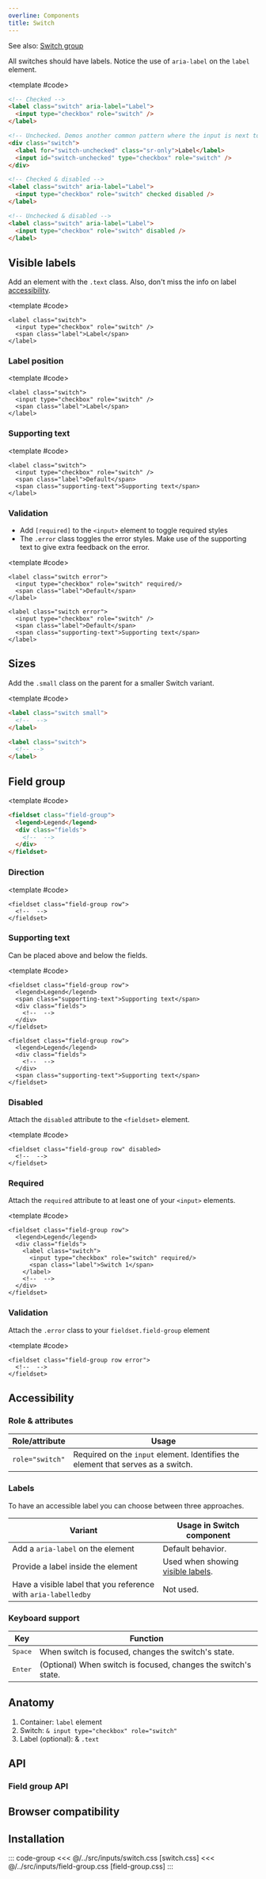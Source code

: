 ```yaml
---
overline: Components
title: Switch
---
```


<script setup>
import Example from "../../.vitepress/theme/app/components/Example.vue";
import Baseline from "../../.vitepress/theme/app/components/Baseline.vue";
import Alert from "../../.vitepress/theme/app/components/Alert.vue";

</script>

<!--
Keep a look out for the new HTML switch control.
It's not mature yet to even try to implement here,
but will be in time.
https://webkit.org/blog/15054/an-html-switch-control/
 -->

See also: [Switch group](#field-group)

All switches should have labels. Notice the use of `aria-label` on the `label` element.

<Example row>
<template #example>
<label class="switch" aria-label="Label">
  <input type="checkbox" role="switch" checked />
</label>

<div class="switch">
  <label for="switch-unchecked" class="sr-only">Label</label>
  <input id="switch-unchecked" type="checkbox" role="switch" />
</div>

<label class="switch" aria-label="Label">
  <input type="checkbox" role="switch" checked disabled />
</label>

<label class="switch" aria-label="Label">
  <input type="checkbox" role="switch" disabled />
</label>
</template>

<template #code>

<!-- prettier-ignore -->
```html
<!-- Checked -->
<label class="switch" aria-label="Label">
  <input type="checkbox" role="switch" />
</label>

<!-- Unchecked. Demos another common pattern where the input is next to the label with the use of the .sr-only class -->
<div class="switch">
  <label for="switch-unchecked" class="sr-only">Label</label>
  <input id="switch-unchecked" type="checkbox" role="switch" />
</div>

<!-- Checked & disabled -->
<label class="switch" aria-label="Label">
  <input type="checkbox" role="switch" checked disabled />
</label>

<!-- Unchecked & disabled -->
<label class="switch" aria-label="Label">
  <input type="checkbox" role="switch" disabled />
</label>
```

</template>
</Example>

<!--@include: ../../sr-only.md -->

## Visible labels

Add an element with the `.text` class. Also, don't miss the info on label [accessibility](#accessibility).

<Example centered column>
<template #example>
<label class="switch">
	<input type="checkbox" role="switch" />
	<span class="label">Label</span>
</label>

<label class="switch">
	<input type="checkbox" role="switch" disabled/>
	<span class="label">Disabled</span>
</label>

<label class="switch">
	<input type="checkbox" role="switch"/>
	<span class="label">Long text bacon ipsum dolor amet prosciutto tenderloin biltong leberkas ribeye short ribs shankle tri-tip doner buffalo chislic meatloaf meatball.</span>
</label>

</template>

<template #code>

```html{3}
<label class="switch">
  <input type="checkbox" role="switch" />
  <span class="label">Label</span>
</label>
```

</template>
</Example>

### Label position

<Example row gapL>
<template #example>
<label class="switch">
	<input type="checkbox" role="switch" />
	<span class="label">Default</span>
</label>

<label class="switch stack">
	<input type="checkbox" role="switch" />
	<span class="label">Stack</span>
</label>

</template>

<template #code>

```html{3}
<label class="switch">
  <input type="checkbox" role="switch" />
  <span class="label">Label</span>
</label>
```

</template>
</Example>

### Supporting text

<Example row gapL>
<template #example>
<label class="switch">
	<input type="checkbox" role="switch" />
	<span class="label">Default</span>
    <span class="supporting-text">Supporting text</span>
</label>

<label class="switch stack">
	<input type="checkbox" role="switch" />
	<span class="label">Stack</span>
  <span class="supporting-text">Supporting text</span>
</label>

</template>

<template #code>

```html{4}
<label class="switch">
  <input type="checkbox" role="switch" />
  <span class="label">Default</span>
  <span class="supporting-text">Supporting text</span>
</label>

```

</template>
</Example>

### Validation

- Add `[required]` to the `<input>` element to toggle required styles
- The `.error` class toggles the error styles. Make use of the supporting text to give extra feedback on the error.

<Example column gapL>
<template #example>
<div class="example-row gap-l">
<label class="switch">
	<input type="checkbox" role="switch" required/>
	<span class="label">Default</span>
</label>
<label class="switch stack">
	<input type="checkbox" role="switch" required/>
	<span class="label">Stack</span>
</label>
</div>

<div class="example-row gap-l">
<label class="switch error">
	<input type="checkbox" role="switch" />
	<span class="label">Default</span>
    <span class="supporting-text">Supporting text</span>
</label>

<label class="switch stack error">
	<input type="checkbox" role="switch" />
	<span class="label">Stack</span>
  <span class="supporting-text">Supporting text</span>
</label>

</div>
</template>

<template #code>

```html{2,6}
<label class="switch error">
  <input type="checkbox" role="switch" required/>
  <span class="label">Default</span>
</label>

<label class="switch error">
  <input type="checkbox" role="switch" />
  <span class="label">Default</span>
  <span class="supporting-text">Supporting text</span>
</label>

```

</template>
</Example>

## Sizes

Add the `.small` class on the parent for a smaller Switch variant.

<Example row>
<template #example>
<label class="switch small">
	<input type="checkbox" role="switch" />
	<span class="label">Small</span>
</label>

<label class="switch">
	<input type="checkbox" role="switch" />
	<span class="label">Default</span>
</label>
</template>

<template #code>

```html
<label class="switch small">
  <!--  -->
</label>

<label class="switch">
  <!-- -->
</label>
```

</template>
</Example>

## Field group

<Example centered column>
<template #example>
<fieldset class="field-group">
<legend>Legend</legend>
<div class="fields">
<label class="switch">
	<input type="checkbox" role="switch" />
	<span class="label">Switch 1</span>
</label>

<label class="switch">
	<input type="checkbox" role="switch" />
	<span class="label">Switch 2</span>
</label>

<label class="switch">
	<input type="checkbox" role="switch" />
	<span class="label">Switch 3</span>
</label>
</div>
</fieldset>
</template>

<template #code>

```html
<fieldset class="field-group">
  <legend>Legend</legend>
  <div class="fields">
    <!--  -->
  </div>
</fieldset>
```

</template>
</Example>

### Direction

<Example row>
<template #example>
<fieldset class="field-group row">
<legend>Legend</legend>
<div class="fields">
<label class="switch">
	<input type="checkbox" role="switch" />
	<span class="label">Switch 1</span>
</label>

<label class="switch">
	<input type="checkbox" role="switch" />
	<span class="label">Switch 2</span>
</label>

<label class="switch">
	<input type="checkbox" role="switch" />
	<span class="label">Switch 3</span>
</label>
</div>
</fieldset>
</template>

<template #code>

```html{1}
<fieldset class="field-group row">
  <!--  -->
</fieldset>
```

</template>
</Example>

### Supporting text

Can be placed above and below the fields.

<Example column centered gapL>
<template #example>
<fieldset class="field-group row">
<legend>Legend</legend>
<span class="supporting-text">Supporting text above fields</span>
<div class="fields">
<label class="switch">
	<input type="checkbox" role="switch" />
	<span class="label">Switch 1</span>
</label>

<label class="switch">
	<input type="checkbox" role="switch" />
	<span class="label">Switch 2</span>
</label>

<label class="switch">
	<input type="checkbox" role="switch" />
	<span class="label">Switch 3</span>
</label>
</div>
</fieldset>

<fieldset class="field-group row">
<legend>Legend</legend>
<div class="fields">
<label class="switch">
	<input type="checkbox" role="switch" />
	<span class="label">Switch 1</span>
</label>

<label class="switch">
	<input type="checkbox" role="switch" />
	<span class="label">Switch 2</span>
</label>

<label class="switch">
	<input type="checkbox" role="switch" />
	<span class="label">Switch 3</span>
</label>
</div>
<span class="supporting-text">Supporting text below fields</span>
</fieldset>
</template>

<template #code>

```html{3,14}
<fieldset class="field-group row">
  <legend>Legend</legend>
  <span class="supporting-text">Supporting text</span>
  <div class="fields">
    <!--  -->
  </div>
</fieldset>

<fieldset class="field-group row">
  <legend>Legend</legend>
  <div class="fields">
    <!--  -->
  </div>
  <span class="supporting-text">Supporting text</span>
</fieldset>
```

</template>
</Example>

### Disabled

Attach the `disabled` attribute to the `<fieldset>` element.

<Example row>
<template #example>
<fieldset class="field-group row" disabled>
<legend>Legend</legend>
<div class="fields">
<label class="switch">
	<input type="checkbox" role="switch" />
	<span class="label">Switch 1</span>
</label>

<label class="switch">
	<input type="checkbox" role="switch" />
	<span class="label">Switch 2</span>
</label>

<label class="switch">
	<input type="checkbox" role="switch" />
	<span class="label">Switch 3</span>
</label>

</div>
</fieldset>
</template>

<template #code>

```html{1}
<fieldset class="field-group row" disabled>
  <!--  -->
</fieldset>
```

</template>
</Example>

### Required

Attach the `required` attribute to at least one of your `<input>` elements.

<Example row>
<template #example>
<fieldset class="field-group row">
<legend>These are required!</legend>
<div class="fields">
<label class="switch">
	<input type="checkbox" role="switch" required/>
	<span class="label">Switch 1</span>
</label>

<label class="switch">
	<input type="checkbox" role="switch" required />
	<span class="label">Switch 2</span>
</label>

<label class="switch">
	<input type="checkbox" role="switch" required />
	<span class="label">Switch 3</span>
</label>
</div>
</fieldset>
</template>

<template #code>

```html{5}
<fieldset class="field-group row">
  <legend>Legend</legend>
  <div class="fields">
    <label class="switch">
      <input type="checkbox" role="switch" required/>
      <span class="label">Switch 1</span>
    </label>
    <!--  -->
  </div>
</fieldset>
```

</template>
</Example>

### Validation

Attach the `.error` class to your `fieldset.field-group` element

<Example row>
<template #example>
<fieldset class="field-group row error">
<legend>Legend</legend>
<span class="supporting-text">Something went wrong!</span>
<div class="fields">
<label class="switch">
	<input type="checkbox" role="switch"/>
	<span class="label">Switch 1</span>
</label>

<label class="switch">
	<input type="checkbox" role="switch" />
	<span class="label">Switch 2</span>
</label>

<label class="switch">
	<input type="checkbox" role="switch" />
	<span class="label">Switch 3</span>
</label>

</div>
</fieldset>
</template>

<template #code>

```html{1}
<fieldset class="field-group row error">
  <!--  -->
</fieldset>
```

</template>
</Example>

## Accessibility

### Role & attributes

| Role/attribute  | Usage                                                                            |
| --------------- | -------------------------------------------------------------------------------- |
| `role="switch"` | Required on the `input` element. Identifies the element that serves as a switch. |

### Labels

To have an accessible label you can choose between three approaches.

| Variant                                                        | Usage in Switch component                            |
| -------------------------------------------------------------- | ---------------------------------------------------- |
| Add a `aria-label` on the element                              | Default behavior.                                    |
| Provide a label inside the element                             | Used when showing [visible labels](#visible-labels). |
| Have a visible label that you reference with `aria-labelledby` | Not used.                                            |

### Keyboard support

<div class="not-rich-text">

| Key              | Function                                                       |
| ---------------- | -------------------------------------------------------------- |
| <kbd>Space</kbd> | When switch is focused, changes the switch's state.            |
| <kbd>Enter</kbd> | (Optional) When switch is focused, changes the switch's state. |

</div>

<style scoped>
  .anatomy {
    outline-offset: 8px;
    outline: var(--_anatomy-border-gray);

    * {
      outline: var(--_anatomy-border-red);
    }

    input {
      border-radius: 100vmax;
      outline-offset: 2px;
    }

  }
</style>

## Anatomy

1. Container: `label` element
2. Switch: `& input type="checkbox" role="switch"`
3. Label (optional): & `.text`

<Example row>
<template #example>
<label class="switch anatomy" aria-label="Label">
  <input type="checkbox" role="switch" />
  <span class="label">Label</span>
</label>
</template>
</Example>

## API

<!--@include: ./switch-api.md -->

### Field group API

<!--@include: ./field-group-api.md -->

## Browser compatibility

<Baseline :ids="['light-dark']" />

## Installation

::: code-group
<<< @/../src/inputs/switch.css [switch.css]
<<< @/../src/inputs/field-group.css [field-group.css]
:::
